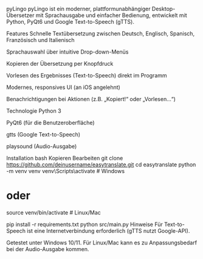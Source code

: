 pyLingo
pyLingo ist ein moderner, plattformunabhängiger Desktop-Übersetzer mit Sprachausgabe und einfacher Bedienung, entwickelt mit Python, PyQt6 und Google Text-to-Speech (gTTS).

<!-- Füge einen Screenshot hinzu, falls vorhanden -->

Features
Schnelle Textübersetzung zwischen Deutsch, Englisch, Spanisch, Französisch und Italienisch

Sprachauswahl über intuitive Drop-down-Menüs

Kopieren der Übersetzung per Knopfdruck

Vorlesen des Ergebnisses (Text-to-Speech) direkt im Programm

Modernes, responsives UI (an iOS angelehnt)

Benachrichtigungen bei Aktionen (z.B. „Kopiert!“ oder „Vorlesen…“)

Technologie
Python 3

PyQt6 (für die Benutzeroberfläche)

gtts (Google Text-to-Speech)

playsound (Audio-Ausgabe)

Installation
bash
Kopieren
Bearbeiten
git clone https://github.com/deinusername/easytranslate.git
cd easytranslate
python -m venv venv
venv\Scripts\activate      # Windows
# oder
source venv/bin/activate   # Linux/Mac

pip install -r requirements.txt
python src/main.py
Hinweise
Für Text-to-Speech ist eine Internetverbindung erforderlich (gTTS nutzt Google-API).

Getestet unter Windows 10/11. Für Linux/Mac kann es zu Anpassungsbedarf bei der Audio-Ausgabe kommen.
